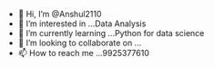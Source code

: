 - 👋 Hi, I’m @Anshul2110
- 👀 I’m interested in ...Data Analysis
- 🌱 I’m currently learning ...Python for data science 
- 💞️ I’m looking to collaborate on ...
- 📫 How to reach me ...9925377610

<!---
Anshul2110/Anshul2110 is a ✨ special ✨ repository because its `README.md` (this file) appears on your GitHub profile.
You can click the Preview link to take a look at your changes.
--->
